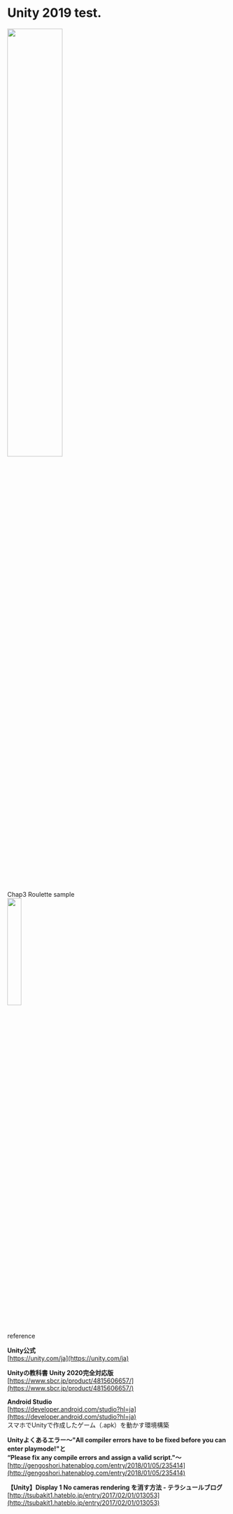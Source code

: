 # Unity 2019 test.

<img src="https://evofan.github.io/test_unity2019418f1/screenshot/cap_scene.jpg" width="50%">  

Chap3 Roulette sample  
<img src="https://evofan.github.io/test_unity2019418f1/screenshot/cap_roulette.png" width="25%">  

reference  

**Unity公式**  
[https://unity.com/ja](https://unity.com/ja)  

**Unityの教科書 Unity 2020完全対応版**  
[https://www.sbcr.jp/product/4815606657/](https://www.sbcr.jp/product/4815606657/)  

**Android Studio**  
[https://developer.android.com/studio?hl=ja](https://developer.android.com/studio?hl=ja)  
スマホでUnityで作成したゲーム（.apk）を動かす環境構築  

**Unityよくあるエラー〜"All compiler errors have to be fixed before you can enter playmode!"と  
“Please fix any compile errors and assign a valid script."〜**  
[http://gengoshori.hatenablog.com/entry/2018/01/05/235414](http://gengoshori.hatenablog.com/entry/2018/01/05/235414)  

**【Unity】Display 1 No cameras rendering を消す方法 - テラシュールブログ**  
[http://tsubakit1.hateblo.jp/entry/2017/02/01/013053](http://tsubakit1.hateblo.jp/entry/2017/02/01/013053)  


